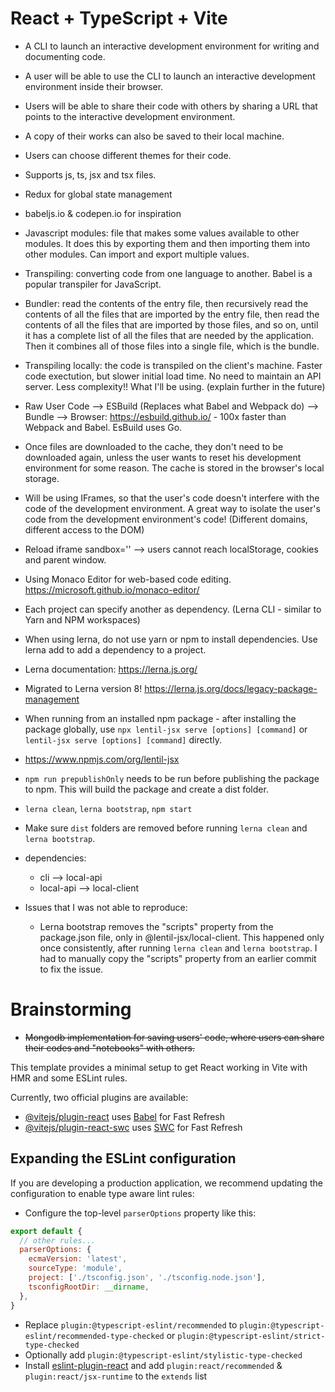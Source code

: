 # React + TypeScript + Vite
- A CLI to launch an interactive development environment for writing and documenting code.
- A user will be able to use the CLI to launch an interactive development environment inside their browser.
- Users will be able to share their code with others by sharing a URL that points to the interactive development environment.
- A copy of their works can also be saved to their local machine.
- Users can choose different themes for their code.
- Supports js, ts, jsx and tsx files.
- Redux for global state management
- babeljs.io & codepen.io for inspiration
- Javascript modules: file that makes some values available to other modules. It does this by exporting them and then importing them into other modules. Can import and export multiple values.
- Transpiling: converting code from one language to another. Babel is a popular transpiler for JavaScript.
- Bundler: read the contents of the entry file, then recursively read the contents of all the files that are imported by the entry file, then read the contents of all the files that are imported by those files, and so on, until it has a complete list of all the files that are needed by the application. Then it combines all of those files into a single file, which is the bundle.
- Transpiling locally: the code is transpiled on the client's machine. Faster code exectution, but slower initial load time. No need to maintain an API server. Less complexity!! What I'll be using. (explain further in the future)
- Raw User Code --> ESBuild (Replaces what Babel and Webpack do) --> Bundle --> Browser: https://esbuild.github.io/ - 100x faster than Webpack and Babel. EsBuild uses Go.
- Once files are downloaded to the cache, they don't need to be downloaded again, unless the user wants to reset his development environment for some reason. The cache is stored in the browser's local storage. 
- Will be using IFrames, so that the user's code doesn't interfere with the code of the development environment. A great way to isolate the user's code from the development environment's code! (Different domains, different access to the DOM)
- Reload iframe sandbox='' --> users cannot reach localStorage, cookies and parent window.
- Using Monaco Editor for web-based code editing. https://microsoft.github.io/monaco-editor/
- Each project can specify another as dependency. (Lerna CLI - similar to Yarn and NPM workspaces)
- When using lerna, do not use yarn or npm to install dependencies. Use lerna add <package-name> to add a dependency to a project.
- Lerna documentation: https://lerna.js.org/
- Migrated to Lerna version 8! https://lerna.js.org/docs/legacy-package-management
- When running from an installed npm package - after installing the package globally, use `npx lentil-jsx serve [options] [command]` or `lentil-jsx serve [options] [command]` directly. 
- https://www.npmjs.com/org/lentil-jsx
- `npm run prepublishOnly` needs to be run before publishing the package to npm. This will build the package and create a dist folder.
- `lerna clean`, `lerna bootstrap`, `npm start`
- Make sure `dist` folders are removed before running `lerna clean` and `lerna bootstrap`.
- dependencies: 
  - cli --> local-api
  - local-api --> local-client

- Issues that I was not able to reproduce: 
  - Lerna bootstrap removes the "scripts" property from the package.json file, only in @lentil-jsx/local-client. This happened only once consistently, after running `lerna clean` and `lerna bootstrap`. I had to manually copy the "scripts" property from an earlier commit to fix the issue.

# Brainstorming
- ~~Mongodb implementation for saving users' code, where users can share their codes and "notebooks" with others.~~

This template provides a minimal setup to get React working in Vite with HMR and some ESLint rules.

Currently, two official plugins are available:

- [@vitejs/plugin-react](https://github.com/vitejs/vite-plugin-react/blob/main/packages/plugin-react/README.md) uses [Babel](https://babeljs.io/) for Fast Refresh
- [@vitejs/plugin-react-swc](https://github.com/vitejs/vite-plugin-react-swc) uses [SWC](https://swc.rs/) for Fast Refresh

## Expanding the ESLint configuration

If you are developing a production application, we recommend updating the configuration to enable type aware lint rules:

- Configure the top-level `parserOptions` property like this:

```js
export default {
  // other rules...
  parserOptions: {
    ecmaVersion: 'latest',
    sourceType: 'module',
    project: ['./tsconfig.json', './tsconfig.node.json'],
    tsconfigRootDir: __dirname,
  },
}
```

- Replace `plugin:@typescript-eslint/recommended` to `plugin:@typescript-eslint/recommended-type-checked` or `plugin:@typescript-eslint/strict-type-checked`
- Optionally add `plugin:@typescript-eslint/stylistic-type-checked`
- Install [eslint-plugin-react](https://github.com/jsx-eslint/eslint-plugin-react) and add `plugin:react/recommended` & `plugin:react/jsx-runtime` to the `extends` list
